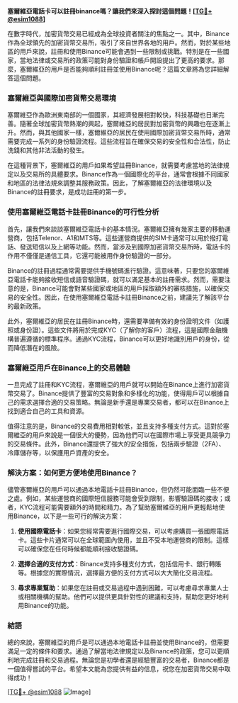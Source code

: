 **塞爾維亞電話卡可以註冊binance嗎？讓我們來深入探討這個問題！[[TG💪+ @esim1088](https://t.me/s/esim1088)]**

在數字時代，加密貨幣交易已經成為全球投資者關注的焦點之一。其中，Binance作為全球領先的加密貨幣交易所，吸引了來自世界各地的用戶。然而，對於某些地區的用戶來說，註冊和使用Binance可能會遇到一些限制或挑戰。特別是在一些國家，當地法律或交易所的政策可能對身份驗證和帳戶開設提出了更高的要求。那麼，塞爾維亞的用戶是否能夠順利註冊並使用Binance呢？這篇文章將為您詳細解答這個問題。

### 塞爾維亞與國際加密貨幣交易環境

塞爾維亞作為歐洲東南部的一個國家，其經濟發展相對較快，科技基礎也日漸完善。隨著全球加密貨幣熱潮的興起，塞爾維亞的居民對加密貨幣的興趣也在逐漸上升。然而，與其他國家一樣，塞爾維亞的居民在使用國際加密貨幣交易所時，通常需要完成一系列的身份驗證流程。這些流程旨在確保交易的安全性和合法性，防止洗錢和其他非法活動的發生。

在這種背景下，塞爾維亞的用戶如果希望註冊Binance，就需要考慮當地的法律規定以及交易所的具體要求。Binance作為一個國際化的平台，通常會根據不同國家和地區的法律法規來調整其服務政策。因此，了解塞爾維亞的法律環境以及Binance的註冊要求，是成功註冊的第一步。

### 使用塞爾維亞電話卡註冊Binance的可行性分析

首先，讓我們來談談塞爾維亞電話卡的基本情況。塞爾維亞擁有幾家主要的移動運營商，包括Telenor、A1和MTS等。這些運營商提供的SIM卡通常可以用於撥打電話、發送短信以及上網等功能。然而，當涉及到國際加密貨幣交易所時，電話卡的作用不僅僅是通信工具，它還可能被用作身份驗證的一部分。

Binance的註冊過程通常需要提供手機號碼進行驗證。這意味著，只要您的塞爾維亞電話卡能夠接收短信或語音驗證碼，就可以滿足基本的註冊需求。然而，需要注意的是，Binance可能會對某些國家或地區的用戶採取額外的審核措施，以確保交易的安全性。因此，在使用塞爾維亞電話卡註冊Binance之前，建議先了解該平台的最新政策。

此外，塞爾維亞的居民在註冊Binance時，還需要準備有效的身份證明文件（如護照或身份證）。這些文件將用於完成KYC（了解你的客戶）流程，這是國際金融機構普遍遵循的標準程序。通過KYC流程，Binance可以更好地識別用戶的身份，從而降低潛在的風險。

### 塞爾維亞用戶在Binance上的交易體驗

一旦完成了註冊和KYC流程，塞爾維亞的用戶就可以開始在Binance上進行加密貨幣交易了。Binance提供了豐富的交易對象和多樣化的功能，使得用戶可以根據自己的需求選擇合適的交易策略。無論是新手還是專業交易者，都可以在Binance上找到適合自己的工具和資源。

值得注意的是，Binance的交易費用相對較低，並且支持多種支付方式。這對於塞爾維亞的用戶來說是一個很大的優勢，因為他們可以在國際市場上享受更具競爭力的交易條件。此外，Binance還提供了強大的安全措施，包括兩步驗證（2FA）、冷庫儲存等，以保護用戶資產的安全。

### 解決方案：如何更方便地使用Binance？

儘管塞爾維亞的用戶可以通過本地電話卡註冊Binance，但仍然可能面臨一些不便之處。例如，某些運營商的國際短信服務可能會受到限制，影響驗證碼的接收；或者，KYC流程可能需要額外的時間和精力。為了幫助塞爾維亞的用戶更輕鬆地使用Binance，以下是一些可行的解決方案：

1. **使用國際電話卡**：如果您經常需要進行國際交易，可以考慮購買一張國際電話卡。這些卡片通常可以在全球範圍內使用，並且不受本地運營商的限制。這樣可以確保您在任何時候都能順利接收驗證碼。

2. **選擇合適的支付方式**：Binance支持多種支付方式，包括信用卡、銀行轉賬等。根據您的實際情況，選擇最方便的支付方式可以大大簡化交易流程。

3. **尋求專業幫助**：如果您在註冊或交易過程中遇到困難，可以考慮尋求專業人士或相關機構的幫助。他們可以提供更具針對性的建議和支持，幫助您更好地利用Binance的功能。

### 結語

總的來說，塞爾維亞的用戶是可以通過本地電話卡註冊並使用Binance的，但需要滿足一定的條件和要求。通過了解當地法律規定以及Binance的政策，您可以更順利地完成註冊和交易過程。無論您是初學者還是經驗豐富的交易者，Binance都是一個值得嘗試的平台。希望本文能為您提供有益的信息，祝您在加密貨幣交易中取得成功！

[[TG💪+ @esim1088](https://t.me/s/esim1088) ![Image](https://i.postimg.cc/4NQfJmqS/Snipaste-2025-05-13-00-14-12.png)]